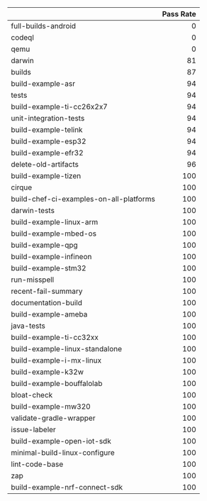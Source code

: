 |                                         |   Pass Rate |
|:----------------------------------------|------------:|
| full-builds-android                     |           0 |
| codeql                                  |           0 |
| qemu                                    |           0 |
| darwin                                  |          81 |
| builds                                  |          87 |
| build-example-asr                       |          94 |
| tests                                   |          94 |
| build-example-ti-cc26x2x7               |          94 |
| unit-integration-tests                  |          94 |
| build-example-telink                    |          94 |
| build-example-esp32                     |          94 |
| build-example-efr32                     |          94 |
| delete-old-artifacts                    |          96 |
| build-example-tizen                     |         100 |
| cirque                                  |         100 |
| build-chef-ci-examples-on-all-platforms |         100 |
| darwin-tests                            |         100 |
| build-example-linux-arm                 |         100 |
| build-example-mbed-os                   |         100 |
| build-example-qpg                       |         100 |
| build-example-infineon                  |         100 |
| build-example-stm32                     |         100 |
| run-misspell                            |         100 |
| recent-fail-summary                     |         100 |
| documentation-build                     |         100 |
| build-example-ameba                     |         100 |
| java-tests                              |         100 |
| build-example-ti-cc32xx                 |         100 |
| build-example-linux-standalone          |         100 |
| build-example-i-mx-linux                |         100 |
| build-example-k32w                      |         100 |
| build-example-bouffalolab               |         100 |
| bloat-check                             |         100 |
| build-example-mw320                     |         100 |
| validate-gradle-wrapper                 |         100 |
| issue-labeler                           |         100 |
| build-example-open-iot-sdk              |         100 |
| minimal-build-linux-configure           |         100 |
| lint-code-base                          |         100 |
| zap                                     |         100 |
| build-example-nrf-connect-sdk           |         100 |